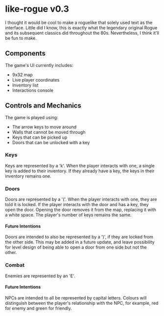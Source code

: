 # like-rogue v0.3
I thought it would be cool to make a roguelike that solely used text as the interface. Little did I know, this is exactly what the legendary original Rogue and its subsequent classics did throughout the 80s. Nevertheless, I think it'll be fun to make.

## Components
The game's UI currently includes:
  - 9x32 map
  - Live player coordinates
  - Inventory list
  - Interactions console

## Controls and Mechanics
The game is played using:
  - The arrow keys to move around
  - Walls that cannot be moved through
  - Keys that can be picked up
  - Doors that can be unlocked with a key

### Keys
Keys are represented by a 'k'.
When the player interacts with one, a single key is added to their inventory. If they already have a key, the keys in their inventory remains one.

### Doors
Doors are represented by a '('.
When the player interacts with one, they are told it is locked.
If the player interacts with the door and has a key, they open the door. Opening the door removes it from the map, replacing it with a white space. The player's number of keys remains the same.

#### Future Intentions
Doors are intended to also be represented by a ')', if they are locked from the other side. This may be added in a future update, and leave possibility for level design of being able to open a door from one side but not the other.

### Combat
Enemies are represented by an 'E'.

#### Future Intentions
NPCs are intended to all be represented by capital letters. Colours will distinguish between the player's relationship with the NPC, for example, red for enemy and green for friendly.
